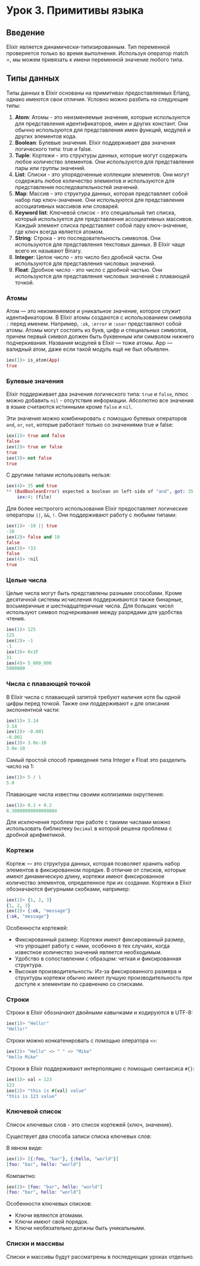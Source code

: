 # Урок 3. Примитивы языка

## Введение

Elixir является динамически-типизированным. Тип переменной проверяется только во время выполнения.
Используя оператор match =, мы можем привязать к имени переменной значение любого типа.

## Типы данных

Типы данных в Elixir основаны на примитивах предоставляемых Erlang, однако имеются свои отличия.
Условно можно разбить на следующие типы:

1. **Atom**: Атомы - это неизменяемые значения, которые используются для представления идентификаторов, имен и других констант. Они обычно используются для представления имен функций, модулей и других элементов кода.
2. **Boolean**: Булевые значения. Elixir поддерживает два значения логического типа: true и false.
3. **Tuple**: Кортежи - это структуры данных, которые могут содержать любое количество элементов. Они используются для представления пары или группы значений.
4. **List**: Списки - это упорядоченные коллекции элементов. Они могут содержать любое количество элементов и используются для представления последовательностей значений.
5. **Map**: Массив - это структура данных, которая представляет собой набор пар ключ-значение. Они используются для представления ассоциативных массивов или словарей.
6. **Keyword list**: Ключевой список - это специальный тип списка, который используется для представления ассоциативных массивов. Каждый элемент списка представляет собой пару ключ-значение, где ключ всегда является атомом.
7. **String**: Строка - это последовательность символов. Они используются для представления текстовых данных. В Elixir чаще всего их называют Binary.
8. **Integer**: Целое число - это число без дробной части. Они используются для представления числовых значений.
9. **Float**: Дробное число - это число с дробной частью. Они используются для представления числовых значений с плавающей точкой.


###  Атомы

Атом — это неизменяемое и уникальное значение, которое служит идентификатором. 
В Elixir атомы создаются с использованием символа `:` перед именем. Например, `:ok`, `:error` и `:user` представляют собой атомы. 
Атомы могут состоять из букв, цифр и специальных символов, причем первый символ должен быть буквенным или символом нижнего подчеркивания.
Названия модулей в Elixir — тоже атомы. App — валидный атом, даже если такой модуль ещё не был объявлен.

```elixir
iex(1)> is_atom(App)
true
```

### Булевые значения

Elixir поддерживает два значения логического типа: `true` и `false`, плюс можно добавить `nil` - отсутствие информации.
Абсолютно все значения в языке считаются истинными кроме `false` и `nil`.

Эти значения можно комбинировать с помощью булевых операторов `and`, `or`, `not`, которые работают только со значениями true и false:

```elixir
iex(1)> true and false
false
iex(2)> true or false
true
iex(3)> not false
true
```

С другими типами использовать нельзя:
```elixir
iex(4)> 35 and true
** (BadBooleanError) expected a boolean on left-side of "and", got: 35
    iex:4: (file)
```

Для более нестрогого использования Elixir предоставляет логические операторы `||`, `&&`, `!`. Они поддерживают работу с любыми типами:

```elixir
iex(1)> -10 || true
-10
iex(2)> false and 10
false
iex(3)> !33
false
iex(4)> !nil
true
```

### Целые числа

Целые числа могут быть представлены разными способами. 
Кроме десятичной системы исчисления поддерживаются также бинарные, восьмеричные и шестнадцатеричные числа.
Для больших чисел используют символ подчеркивания между разрядами для удобства чтения.

```elixir
iex(1)> 125
125
iex(2)> -1
-1
iex(3)> 0x1F
31
iex(4)> 5_000_000
5000000
```

### Числа с плавающей точкой

В Elixir числа с плавающей запятой требуют наличия хотя бы одной цифры перед точкой. Также они поддерживают `e` для описания экспонентной части:

```elixir
iex(1)> 3.14
3.14
iex(2)> -0.001
-0.001
iex(3)> 3.0e-10
3.0e-10
```

Самый простой способ приведения типа Integer к Float это разделить число на 1:
```elixir
iex(1)> 5 / 1
5.0
```

Плавающие числа известны своими коллизиями округления:
```elixir
iex(1)> 0.1 + 0.2
0.30000000000000004
```

Для исключения проблем при работе с такими числами можно использовать библиотеку `Decimal` в которой решена проблема с дробной арифметикой.

### Кортежи

Кортеж — это структура данных, которая позволяет хранить набор элементов в фиксированном порядке. 
В отличие от списков, которые имеют динамическую длину, кортежи имеют фиксированное количество элементов, определенное при их создании.
Кортежи в Elixir обозначаются фигурными скобками, например:
```elixir
iex(1)> {1, 2, 3}
{1, 2, 3}
iex(2)> {:ok, "message"}
{:ok, "message"}
```

Особенности кортежей:
* Фиксированный размер: Кортежи имеют фиксированный размер, что упрощает работу с ними, особенно в тех случаях, когда известное количество значений является необходимым.
* Удобство в сопоставлении с образцом: четкая и фиксированная структура.
* Высокая производительность: Из-за фиксированного размера и структуры кортежи обычно имеют лучшую производительность при доступе к элементам по сравнению со списками.

### Строки

Строки в Elixir обозначают двойными кавычками и кодируются в UTF-8:
```elixir
iex(1)> "Hello!"
"Hello!"
```

Строки можно конкатенировать с помощью оператора `<>`:
```elixir
iex(2)> "Hello" <> " " <> "Mike"
"Hello Mike"
```

Строки в Elixir поддерживают интерполяцию с помощью синтаксиса `#{}`:
```elixir
iex(1)> val = 123
123
iex(2)> "this is #{val} value"
"this is 123 value"
```

### Ключевой список

Список ключевых слов - это список кортежей {ключ, значение}. 

Существует два способа записи списка ключевых слов:

В явном виде:
```elixir
iex(1)> [{:foo, "bar"}, {:hello, "world"}]
[foo: "bar", hello: "world"]
```

Компактно:
```elixir
iex(2)> [foo: "bar", hello: "world"]
[foo: "bar", hello: "world"]
```

Особенности ключевых списков:
* Ключи являются атомами.
* Ключи имеют свой порядок.
* Ключи необязательно должны быть уникальными.

### Списки и массивы

Списки и массивы будут рассматрены в последующих уроках отдельно.
